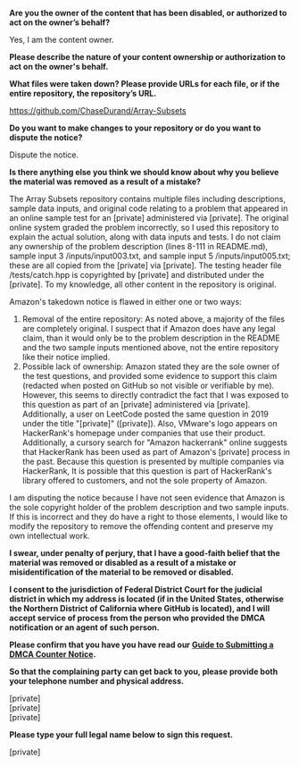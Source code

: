 **Are you the owner of the content that has been disabled, or authorized to act on the owner’s behalf?**

Yes, I am the content owner.

**Please describe the nature of your content ownership or authorization to act on the owner's behalf.**

**What files were taken down? Please provide URLs for each file, or if the entire repository, the repository’s URL.**

https://github.com/ChaseDurand/Array-Subsets

**Do you want to make changes to your repository or do you want to dispute the notice?**

Dispute the notice.

**Is there anything else you think we should know about why you believe the material was removed as a result of a mistake?**

The Array Subsets repository contains multiple files including descriptions, sample data inputs, and original code relating to a problem that appeared in an online sample test for an [private] administered via [private]. The original online system graded the problem incorrectly, so I used this repository to explain the actual solution, along with data inputs and tests. I do not claim any ownership of the problem description (lines 8-111 in README.md), sample input 3 /inputs/input003.txt, and sample input 5 /inputs/input005.txt; these are all copied from the [private] via [private]. The testing header file /tests/catch.hpp is copyrighted by [private] and distributed under the [private]. To my knowledge, all other content in the repository is original.

Amazon's takedown notice is flawed in either one or two ways:  
1. Removal of the entire repository: As noted above, a majority of the files are completely original. I suspect that if Amazon does have any legal claim, than it would only be to the problem description in the README and the two sample inputs mentioned above, not the entire repository like their notice implied.  
2. Possible lack of ownership: Amazon stated they are the sole owner of the test questions, and provided some evidence to support this claim (redacted when posted on GitHub so not visible or verifiable by me). However, this seems to directly contradict the fact that I was exposed to this question as part of an [private] administered via [private]. Additionally, a user on LeetCode posted the same question in 2019 under the title "[private]" ([private]). Also, VMware's logo appears on HackerRank's homepage under companies that use their product. Additionally, a cursory search for "Amazon hackerrank" online suggests that HackerRank has been used as part of Amazon's [private] process in the past. Because this question is presented by multiple companies via HackerRank, It is possible that this question is part of HackerRank's library offered to customers, and not the sole property of Amazon.

I am disputing the notice because I have not seen evidence that Amazon is the sole copyright holder of the problem description and two sample inputs. If this is incorrect and they do have a right to those elements, I would like to modify the repository to remove the offending content and preserve my own intellectual work.

**I swear, under penalty of perjury, that I have a good-faith belief that the material was removed or disabled as a result of a mistake or misidentification of the material to be removed or disabled.**

**I consent to the jurisdiction of Federal District Court for the judicial district in which my address is located (if in the United States, otherwise the Northern District of California where GitHub is located), and I will accept service of process from the person who provided the DMCA notification or an agent of such person.**

**Please confirm that you have you have read our <a href="https://docs.github.com/articles/guide-to-submitting-a-dmca-counter-notice">Guide to Submitting a DMCA Counter Notice</a>.**

**So that the complaining party can get back to you, please provide both your telephone number and physical address.**

[private]  
[private]  
[private]  

**Please type your full legal name below to sign this request.**

[private]
